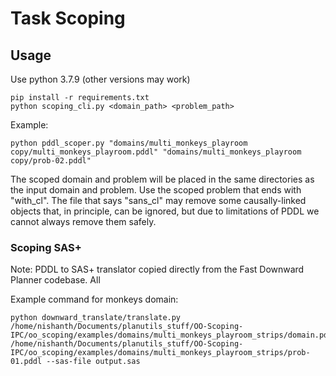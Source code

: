 # Task Scoping

## Usage
Use python 3.7.9 (other versions may work)

    pip install -r requirements.txt
    python scoping_cli.py <domain_path> <problem_path>

Example:

    python pddl_scoper.py "domains/multi_monkeys_playroom copy/multi_monkeys_playroom.pddl" "domains/multi_monkeys_playroom copy/prob-02.pddl"

The scoped domain and problem will be placed in the same directories as the input domain and problem. Use the scoped problem that ends with "with_cl". The file that says "sans_cl" may remove some causally-linked objects that, in principle, can be ignored, but due to limitations of PDDL we cannot always remove them safely.

### Scoping SAS+
Note: PDDL to SAS+ translator copied directly from the Fast Downward Planner codebase. All 

Example command for monkeys domain:
```
python downward_translate/translate.py /home/nishanth/Documents/planutils_stuff/OO-Scoping-IPC/oo_scoping/examples/domains/multi_monkeys_playroom_strips/domain.pddl /home/nishanth/Documents/planutils_stuff/OO-Scoping-IPC/oo_scoping/examples/domains/multi_monkeys_playroom_strips/prob-01.pddl --sas-file output.sas
```
